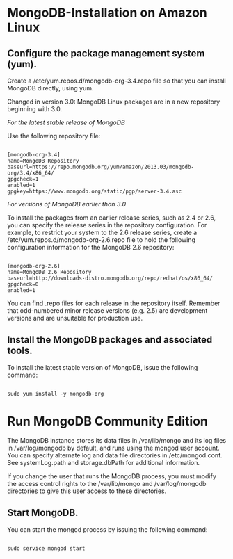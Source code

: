 # MongoDB-Installation on Amazon Linux

## Configure the package management system (yum).

Create a /etc/yum.repos.d/mongodb-org-3.4.repo file so that you can install MongoDB directly, using yum.

Changed in version 3.0: MongoDB Linux packages are in a new repository beginning with 3.0.

*For the latest stable release of MongoDB*

Use the following repository file:

<pre><code>
[mongodb-org-3.4]
name=MongoDB Repository
baseurl=https://repo.mongodb.org/yum/amazon/2013.03/mongodb-org/3.4/x86_64/
gpgcheck=1
enabled=1
gpgkey=https://www.mongodb.org/static/pgp/server-3.4.asc
</code></pre>

*For versions of MongoDB earlier than 3.0*


To install the packages from an earlier release series, such as 2.4 or 2.6, you can specify the release series in the repository configuration. For example, to restrict your system to the 2.6 release series, create a /etc/yum.repos.d/mongodb-org-2.6.repo file to hold the following configuration information for the MongoDB 2.6 repository:

<pre><code>
[mongodb-org-2.6]
name=MongoDB 2.6 Repository
baseurl=http://downloads-distro.mongodb.org/repo/redhat/os/x86_64/
gpgcheck=0
enabled=1
</code></pre>
You can find .repo files for each release in the repository itself. Remember that odd-numbered minor release versions (e.g. 2.5) are development versions and are unsuitable for production use.

## Install the MongoDB packages and associated tools.

To install the latest stable version of MongoDB, issue the following command:
<pre><code>
sudo yum install -y mongodb-org
</code></pre>

# Run MongoDB Community Edition

The MongoDB instance stores its data files in /var/lib/mongo and its log files in /var/log/mongodb by default, and runs using the mongod user account. You can specify alternate log and data file directories in /etc/mongod.conf. See systemLog.path and storage.dbPath for additional information.

If you change the user that runs the MongoDB process, you must modify the access control rights to the /var/lib/mongo and /var/log/mongodb directories to give this user access to these directories.

## Start MongoDB.

You can start the mongod process by issuing the following command:

<pre><code>
sudo service mongod start
</code></pre>
